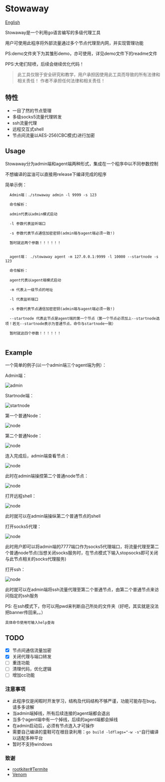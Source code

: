# Stowaway

[English](README_EN.md)

Stowaway是一个利用go语言编写的多级代理工具

用户可使用此程序将外部流量通过多个节点代理至内网，并实现管理功能

PS:demo文件夹下为其雏形demo，亦可使用，详见demo文件下的readme文件

PPS:大佬们轻喷，后续会继续优化代码！

> 此工具仅限于安全研究和教学，用户承担因使用此工具而导致的所有法律和相关责任！ 作者不承担任何法律和相关责任！

## 特性

- 一目了然的节点管理
- 多级socks5流量代理转发
- ssh流量代理
- 远程交互式shell
- 节点间流量以AES-256(CBC模式)进行加密

## Usage

Stowaway分为admin端和agent端两种形式，集成在一个程序中以不同参数控制


不想编译的盆油可以直接用release下编译完成的程序

简单示例：
```
  Admin端：./stowaway admin -l 9999 -s 123
  
  命令解析：
  
  admin代表以admin模式启动
  
  -l 参数代表监听端口

  -s 参数代表节点通信加密密钥(admin端与agent端必须一致!)
  
  暂时就这两个参数！！！！！！
 
```
```
  agent端： ./stowaway agent -m 127.0.0.1:9999 -l 10000 --startnode -s 123
  
  命令解析：
  
  agent代表以agent端模式启动
  
  -m 代表上一级节点的地址
  
  -l 代表监听端口

  -s 参数代表节点通信加密密钥(admin端与agent端必须一致!)

  --startnode 代表此节点是agent端的第一个节点（第一个节点必须加上--startnode选项！若无--startnode表示为普通节点，命令与startnode一致）

  暂时就这四个参数！！！！！！
  
```

## Example

一个简单的例子(以一个admin端三个agent端为例）：

Admin端：

![admin](https://github.com/ph4ntonn/Stowaway/blob/master/img/admin.png)

Startnode端：

![startnode](https://github.com/ph4ntonn/Stowaway/blob/master/img/startnode.png)

第一个普通Node：

![node](https://github.com/ph4ntonn/Stowaway/blob/master/img/node1.png)


第二个普通Node：

![node](https://github.com/ph4ntonn/Stowaway/blob/master/img/node2.png)

连入完成后，admin端查看节点：

![node](https://github.com/ph4ntonn/Stowaway/blob/master/img/chain.png)

此时在admin端操控第二个普通node节点：

![node](https://github.com/ph4ntonn/Stowaway/blob/master/img/manipulate.png)

打开远程shell：

![node](https://github.com/ph4ntonn/Stowaway/blob/master/img/shell.png)

此时就可以在admin端操纵第二个普通节点的shell

打开socks5代理：

![node](https://github.com/ph4ntonn/Stowaway/blob/master/img/socks5.png)

此时用户即可以将admin端的7777端口作为socks5代理端口，将流量代理至第二个普通node节点(当想关闭socks服务时，在节点模式下输入stopsocks即可关闭与此节点相关的socks代理服务)

打开ssh：

![node](https://github.com/ph4ntonn/Stowaway/blob/master/img/ssh.png)

此时就可以在admin端将ssh流量代理至第二个普通节点，由第二个普通节点来访问指定的ssh服务

PS: 在ssh模式下，你可以用pwd来判断自己所处的文件夹（好吧，其实就是没法把banner传回来。。）

```
具体命令使用可输入help查询
```
## TODO

- [x] 节点间通信流量加密
- [x] 关闭代理与端口转发
- [ ] 重连功能
- [ ] 清理代码，优化逻辑
- [ ] 增加cc功能

### 注意事项

- 此程序仅是闲暇时开发学习，结构及代码结构不够严谨，功能可能存在bug，请多多谅解
- 当admin端掉线，所有后续连接的agent端都会退出
- 当多个agent端中有一个掉线，后续的agent端都会掉线
- 在admin启动后，必须有节点连入才可操作
- 需要自己编译的童鞋可在根目录利用：```go build -ldflags="-w -s"```自行编译以适配多种平台
- 暂时不支持windows

### 致谢

- [rootkiter#Termite](https://github.com/rootkiter/Termite)
- [Venom](https://github.com/Dliv3/Venom)